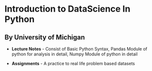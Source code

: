 # Introduction to DataScience In Python 
##              By University of Michigan 

- **Lecture Notes** - Consist of Basic Python Syntax, Pandas Module of python for analysis in detail, Numpy Module of python in detail

- **Assignments** - A practice to real life problem based datasets
